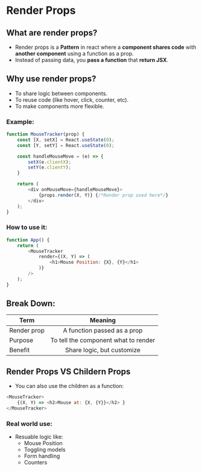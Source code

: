 # Render Props

## What are render props?
* Render props is a **Pattern** in react where a **component shares code** with **another component** using a function as a prop.
* Instead of passing data, you **pass a function** that **return JSX**.

## Why use render props?
* To share logic between components.
* To reuse code (like hover, click, counter, etc).
* To make components more flexible.

### Example:
```js
function MouseTracker(prop) {
    const [X, setX] = React.useState(0);
    const [Y, setY] = React.useState(0);

    const handleMouseMove = (e) => {
        setX(e.clientX);
        setY(e.clientY);
    }

    return (
        <div onMouseMove={handleMouseMove}>
            {props.render(X, Y)} {/*Render prop used here*/}
        </div>
    );
}
```

### How to use it:
```js
function App() {
    return (
        <MouseTracker
            render={(X, Y) => (
                <h1>Mouse Position: {X}, {Y}</h1>
            )}
        />
    );
}
```

## Break Down:
| Term         | Meaning                                |
| ------------ |:--------------------------------------:|
| Render prop  | A function passed as a prop            |
| Purpose      | To tell the component what to render   |
| Benefit      | Share logic, but customize             |


## Render Props VS Childern Props
* You can also use the children as a function:
```js
<MouseTracker>
    {(X, Y) => <h2>Mouse at: {X, {Y}}</h2> }
</MouseTracker>
```

### Real world use:
* Resuable logic like:
    * Mouse Position
    * Toggling models
    * Form handling
    * Counters